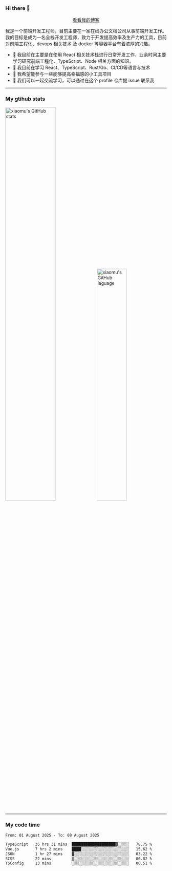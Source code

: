 ### Hi there 👋

<p align="center">
  <a href="https://blog.realjacket.fun">看看我的博客</a>
</p>

我是一个前端开发工程师，目前主要在一家在线办公文档公司从事前端开发工作。我的目标是成为一名全栈开发工程师，致力于开发提高效率及生产力的工具，目前对前端工程化、devops 相关技术 及 docker 等容器平台有着浓厚的兴趣。

- 🔭 我目前在主要是在使用 React 相关技术栈进行日常开发工作，业余时间主要学习研究前端工程化、TypeScript、Node 相关方面的知识。
- 🌱 我目前在学习 React、TypeScript、Rust/Go、CI/CD等语言与技术
- 👯 我希望能参与一些能够提高幸福感的小工具项目
- 💬 我们可以一起交流学习，可以通过在这个 profile 仓库提 issue 联系我

***

### My gtihub stats

<a><img src="https://github-readme-stats-git-masterrstaa-rickstaa.vercel.app/api?username=real-jacket&&show_icons=true" title="xiaomu's GitHub stats" alt="xiaomu's GitHub stats" style="width:56%;"/></a>
<a><img src="https://github-readme-stats-git-masterrstaa-rickstaa.vercel.app/api/top-langs/?username=real-jacket&layout=compact" title="xiaomu's GitHub laguage" alt="xiaomu's GitHub laguage" style="width:43%;"/><a/>

***

### My code time

<!--START_SECTION:waka-->

```txt
From: 01 August 2025 - To: 08 August 2025

TypeScript   35 hrs 31 mins  ███████████████████▓░░░░░   78.75 %
Vue.js       7 hrs 2 mins    ████░░░░░░░░░░░░░░░░░░░░░   15.62 %
JSON         1 hr 27 mins    ▓░░░░░░░░░░░░░░░░░░░░░░░░   03.22 %
SCSS         22 mins         ▒░░░░░░░░░░░░░░░░░░░░░░░░   00.82 %
TSConfig     13 mins         ░░░░░░░░░░░░░░░░░░░░░░░░░   00.51 %
```

<!--END_SECTION:waka-->
